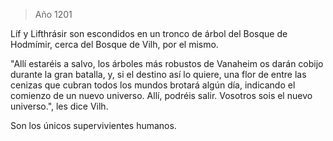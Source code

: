 > Año 1201

Líf y Lifthrásir son escondidos en un tronco de árbol del Bosque de Hodmímir, cerca del Bosque de Vilh, por el mismo.

"Allí estaréis a salvo, los árboles más robustos de Vanaheim os darán cobijo durante la gran batalla, y, si el destino así lo quiere, una flor de entre las cenizas que cubran todos los mundos brotará algún día, indicando el comienzo de un nuevo universo. Allí, podréis salir. Vosotros sois el nuevo universo.", les dice Vilh.

Son los únicos supervivientes humanos.
